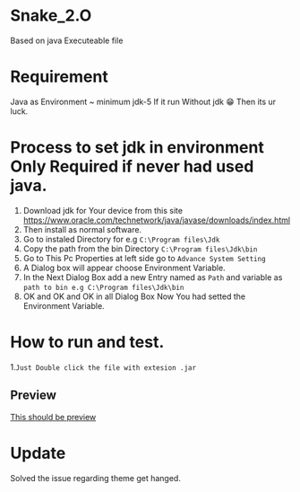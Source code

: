 # Snake_2.O
Based on java Executeable file

# Requirement 
Java as Environment ~ minimum jdk-5
If it run Without jdk 😁 Then its ur luck.

# Process to set jdk in environment Only Required if never had used java. 
1. Download jdk for Your device from this site https://www.oracle.com/technetwork/java/javase/downloads/index.html
2. Then install as normal software.
3. Go to instaled Directory for e.g `C:\Program files\Jdk`
4. Copy the path from the bin Directory `C:\Program files\Jdk\bin`
5. Go to This Pc Properties at left side go to `Advance System Setting`
6. A Dialog box will appear choose Environment Variable.
7. In the Next Dialog Box add a new Entry named as `Path` and variable as `path to bin e.g C:\Program files\Jdk\bin`
8. OK and OK and OK in all Dialog Box Now You had setted the Environment Variable.

# How to run and test.
1.`Just Double click the file with extesion .jar`

## Preview
[This should be preview](https://github.com/niksingh710/learn/blob/master/java/Snake_2.O-master/Run/preview.png?raw=true)

# Update
Solved the issue regarding theme get hanged.
